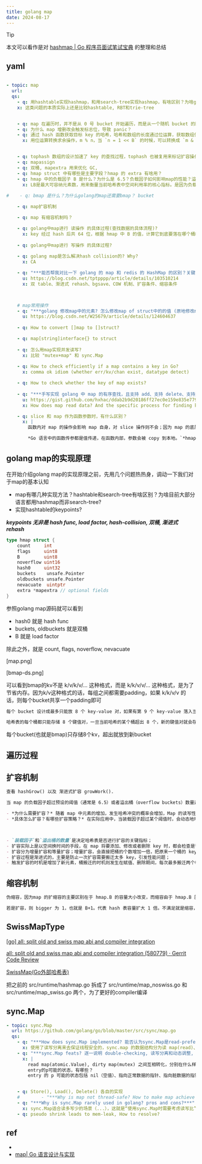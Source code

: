 ```yaml
---
title: golang map
date: 2024-08-17
---
```



> [!TIP]
> 本文可以看作是对 [hashmap | Go 程序员面试笔试宝典](https://golang.design/go-questions/map/) 的整理和总结




## yaml

```yaml

- topic: map
  url:
  qs:
    - q: 用hashtable实现hashmap，和用search-tree实现hashmap，有啥区别？为啥golang, java, redis使用hashtable实现map，而cpp使用RBT实现map？
    x: 这类问题的本质实际上还是比较hashtable, RBT和trie-tree


    - q: map 在遍历时，并不是从 0 号 bucket 开始遍历，而是从一个随机 bucket 的随机 cell 开始遍历
    - q: 为什么 map 增删改会触发标志位，导致 panic？
    - q: 通过 hash 函数获取目标 key 的哈希，哈希和数组的长度通过位运算，获取数组位置的索引。遍历 bmap 里的 key，和目标 key 对比获取 key 的索引。根据 key 的索引通过计算偏移量，获取到对应 value。
      x: 用位运算转换求余操作，m % n，当 `n = 1 << B` 的时候，可以转换成 `m & (1 << B - 1)`


    - q: tophash 数组的设计加速了 key 的查找过程，tophash 也被复用来标记扩容操作时的状态
    - q: mapassign
    - q: 双桶, mapextra 用来优化 GC,
    - q: hmap struct 中有哪些是主要字段？hmap 的 extra 有啥用？
    - q: hmap 中的负载因子 B 是什么？为什么是 6.5？负载因子如何影响map的性能？溢出率
      x: LB是最大可容纳元素数，用来衡量当前哈希表中空间利用率的核心指标。是因为负载因子太大了，会有很多溢出的桶；太小了，就会浪费很多空间。
      
#    - q: bmap 是什么？为什么golang的map还需要bmap？ bucket

    - q: map扩容机制

    - q: map 有缩容机制吗？

    - q: golang中map进行 读操作 的具体过程(查找数据的具体流程)?
      x: key 经过 hash 后共 64 位，根据 hmap 中 B 的值，计算它到底要落在哪个桶时，桶的数量为 2^B，如 B=5，那么用 64 位最后 5 位表示第几号桶，在用 hash 值的高 8 位确定在 bucket 中的存储位置，当前 bmap 中的 bucket 未找到，则查询对应的 overflowbucket，对应位置有数据则对比完整的哈希值，确定是否是要查找的数据。如果当前 map 处于数据搬移状态，则优先人 oldbuck-ets 查找。
      
    - q: golang中map进行 写操作 的具体过程?
      
    - q: golang map是怎么解决hash collision的? Why?
      x: CA

    - q: "***能否帮我对比一下 golang 的 map 和 redis 的 HashMap 的区别？关键字：双 table、渐进式 rehash、扩容条件、缩容条件、bgsave、COW 机制?***"
      u: https://blog.csdn.net/tptpppp/article/details/103510214
      x: 双 table、渐进式 rehash、bgsave、COW 机制、扩容条件、缩容条件



    # map常用操作
    - q: "***golang 修改map中的元素? 怎么修改map of struct中的的值 (原地修改map)?***"
      u: https://blog.csdn.net/W25679/article/details/124604637
      
    - q: How to convert []map to []struct?

    - q: map[string]interface{} to struct
      
    - q: 怎么用map实现并发读写?
      x: 比较 "mutex+map" 和 sync.Map
      
    - q: How to check efficiently if a map contains a key in Go?
      x: comma ok idiom (whether err/kv/chan exist, datatype detect)

    - q: How to check whether the key of map exists?
      
    - q: "***手写实现 golang 中 map 的有序查找，且支持 add、支持 delete、支持迭代？构造一个辅助 slice***"
      u: https://gist.github.com/hxhac/ddab2b9d20186ff27ec0e159e835e779
      x: How does map read data? And the specific process for finding key, assigning key, deleting key and traversing key?

    - q: slice 和 map 作为函数参数时，有什么区别？
      x: |
        函数内对 map 的操作会影响 map 自身，对 slice 操作则不会；因为 map 的底层结构是指针`*hmap`，slice 的底层结构是 struct

        *Go 语言中的函数传参都是值传递，在函数内部，参数会被 copy 到本地。`*hmap`指针 copy 完之后，仍然指向同一个 map，因此函数内部对 map 的操作会影响实参。而 slice 被 copy 后，会成为一个新的 slice，对它进行的操作不会影响到实参。*


```



## golang map的实现原理

在开始介绍golang map的实现原理之前，先用几个问题热热身，调动一下我们对于map的基本认知

- map有哪几种实现方法？hashtable和search-tree有啥区别？为啥目前大部分语言都用hashmap而非search-tree?
- 实现hashtable的keypoints?


***keypoints 无非是 hash func, load factor, hash-collision, 双桶, 渐进式rehash***


```go
type hmap struct {
	count     int
	flags     uint8
	B         uint8
	noverflow uint16
	hash0     uint32
	buckets    unsafe.Pointer
	oldbuckets unsafe.Pointer
	nevacuate  uintptr
	extra *mapextra // optional fields
}
```

参照golang map源码就可以看到

- hash0 就是 hash func
- buckets, oldbuckets 就是双桶
- B 就是 load factor

除此之外，就是 count, flags, noverflow, nevacuate

[map.png]

[bmap-ds.png]

可以看到bmap的kv不是 k/v/k/v/... 这种格式，而是 k/k/v/v/... 这种格式，是为了节省内存。因为k/v这种格式的话，每组之间都需要padding，如果 k/k/v/v 的话，则每个bucket共享一个padding即可



```markdown
每个 bucket 设计成最多只能放 8 个 key-value 对，如果有第 9 个 key-value 落入当前的 bucket，那就需要再构建一个 bucket ，通过 overflow 指针连接起来。
```

```markdown
哈希表的每个桶都只能存储 8 个键值对，一旦当前哈希的某个桶超出 8 个，新的键值对就会存储到哈希的溢出桶中。随着键值对数量的增加，溢出桶的数量和哈希的装载因子也会逐渐升高，超过一定范围就会触发扩容，扩容会将桶的数量翻倍，元素再分配的过程也是在调用写操作时增量进行的，不会造成性能的瞬时巨大抖动。
```

每个bucket(也就是bmap)只存储8个kv，超出就放到新bucket





## 遍历过程


## 扩容机制


```markdown
查看 hashGrow() 以及 渐进式扩容 growWork().

当 map 的负载因子超过预设的阈值（通常是 6.5）或者溢出桶（overflow buckets）数量过多时，Go 会触发 map 的扩容机制。

- *为什么需要扩容？* 随着 map 中元素的增加，发生哈希冲突的概率会增加，Map 的读写性能也会下降，所以我们需要更多的桶和更大的内存来保证 Map 的读写性能。
- *具体怎么扩容？有哪些扩容策略？* 在实际应用中，当装载因子超过某个阈值时，会动态地增加 Map 长度，实现自动扩容。map 长度变化，所有 key 在 map 中对应的索引都需要重新计算；但是一次性完成扩容的性能太差，所以需要渐进式扩容；



- `装载因子`和`溢出桶的数量`是决定哈希表是否进行扩容的关键指标；
- 扩容实际上是以空间换时间的手段，在 map 将要添加、修改或者删除 key 时，都会检查是否需要扩容；
- 扩容分为增量扩容和等量扩容；增量扩容，会直接把桶的个数增加一倍，把原来一个桶的 key 重新分配到两个桶中；等量扩容，不会更改桶的个数，只会把桶中的数据变得紧凑；
- 扩容过程是渐进式的，主要是防止一次扩容需要搬迁太多 key，引发性能问题；
- 触发扩容的时机是增加了新元素，桶搬迁的时机则发生在赋值、删除期间，每次最多搬迁两个桶。*查找、赋值、删除的一个很核心的内容是如何定位到 key 所在的位置，需要重点理解。*
```


## 缩容机制

```markdown
伪缩容，因为map 的扩缩容的主要区别在于 hmap.B 的容量大小改变，而缩容由于 hmap.B 压根没变，内存空间的占用也是没有变化的（具体来说就是，在删除元素时，并不会释放内存），所以一定不要往 golang 的 map 中塞入太多数据。

若是扩容，则 bigger 为 1，也就是 B+1。代表 hash 表容量扩大 1 倍。不满足就是缩容，也就是 hash 表容量不变。可以得出结论：map 的扩缩容的主要区别在于 hmap.B 的容量大小改变。而缩容由于 hmap.B 压根没变，内存空间的占用也是没有变化的。
```






## SwissMapType

[[go] all: split old and swiss map abi and compiler integration](https://groups.google.com/g/golang-checkins/c/YkzdsibwrPg?pli=1)

[all: split old and swiss map abi and compiler integration (580779) · Gerrit Code Review](https://go-review.googlesource.com/c/go/+/580779)

[SwissMap(Go外部哈希表)](http://pekue.top/2023/03/14/tool_swissmap/)

把之前的 src/runtime/hashmap.go 拆成了 src/runtime/map_noswiss.go 和 src/runtime/map_swiss.go 两个，为了更好的compiler编译





## sync.Map


```yaml
- topic: sync.Map
  url: https://github.com/golang/go/blob/master/src/sync/map.go
  qs:
    - q: "***How does sync.Map implemented? 能否认为sync.Map是read-preferring呢?***"
      x: 使用了读写分离来去保证线程安全的，sync.map 的数据结构分为读 map(read)、写 map(dirty)、还有mutex以及一个记录穿透次数的值(misses)。具体实现是每次读取都会先读取读部分的 kv，没有则去读写部分的 kv(操作写部分时都会上锁)。当穿透到写部分的次数大于写部分的长度时，就会将写部分同步到读部分，并且把写部分清空。所以多协程下一般都会先打到无锁的读部分，这能保证读取性能。
    - q: "***sync.Map feats? 逐一说明 double-checking, 读写分离和动态调整, 延迟删除(在 sync.Map 中删除一个键值对实际上只是将其标记为删除，真正的删除操作会在 read 升级时进行，这样可以减少锁的持有时间。), read-preferring ***"
      x: |
        read map(atomic.Value), dirty map(mutex) 之间互相转化，分别在什么样的时机下会进行？nil, normal
        entry的p可能的状态，有哪些？
        entry 的 p 可能的状态包括 nil（空值）、指向正常数据的指针、指向脏数据的指针、锁定状态的指针、等待状态的指针和过期状态的指针。


    - q: Store(), Load(), Delete() 各自的实现
    #        - "***Why is map not thread-safe? How to make map achieve concurrent reading and writing?***"
    - q: "***Why is sync.Map rarely used in golang? pros and cons?***"
      x: sync.Map适合读多写少的场景（...），这就是“使用sync.Map时需要考虑读写比”这个说法
    - q: pseudo shrink leads to mem-leak, How to resolve?

```



## ref

-
- [map| Go 语言设计与实现](https://draveness.me/golang/docs/part2-foundation/ch03-datastructure/golang-hashmap/)











